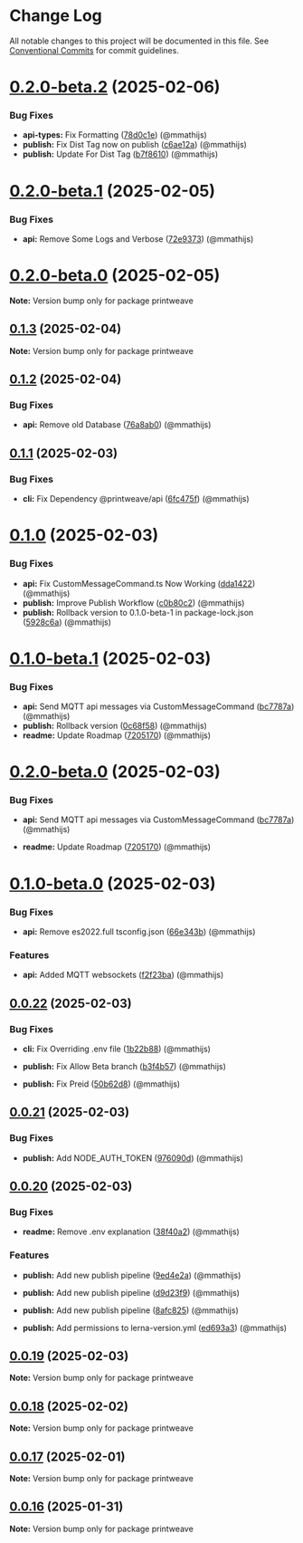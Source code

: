 # Change Log

All notable changes to this project will be documented in this file.
See [Conventional Commits](https://conventionalcommits.org) for commit guidelines.

# [0.2.0-beta.2](https://github.com/PrintWeave/PrintWeave/compare/v0.2.0-beta.1...v0.2.0-beta.2) (2025-02-06)

### Bug Fixes

* **api-types:** Fix Formatting ([78d0c1e](https://github.com/PrintWeave/PrintWeave/commit/78d0c1e673408b2fd67dbdc17e5105ee1424b69d)) (@mmathijs)
* **publish:** Fix Dist Tag now on publish ([c6ae12a](https://github.com/PrintWeave/PrintWeave/commit/c6ae12a395bf31675a0acc31c8c52426a631d8e0)) (@mmathijs)
* **publish:** Update For Dist Tag ([b7f8610](https://github.com/PrintWeave/PrintWeave/commit/b7f8610d518ea8285c3041f38c9bac44d54fec5d)) (@mmathijs)

# [0.2.0-beta.1](https://github.com/PrintWeave/PrintWeave/compare/v0.2.0-beta.0...v0.2.0-beta.1) (2025-02-05)

### Bug Fixes

* **api:** Remove Some Logs and Verbose ([72e9373](https://github.com/PrintWeave/PrintWeave/commit/72e93736d6cb9aacec36cef91d42b2e651207e79)) (@mmathijs)

# [0.2.0-beta.0](https://github.com/PrintWeave/PrintWeave/compare/v0.1.3...v0.2.0-beta.0) (2025-02-05)

**Note:** Version bump only for package printweave

## [0.1.3](https://github.com/PrintWeave/PrintWeave/compare/v0.1.2...v0.1.3) (2025-02-04)

**Note:** Version bump only for package printweave

## [0.1.2](https://github.com/PrintWeave/PrintWeave/compare/v0.1.1...v0.1.2) (2025-02-04)

### Bug Fixes

* **api:** Remove old Database ([76a8ab0](https://github.com/PrintWeave/PrintWeave/commit/76a8ab0bf2ad2538193f46e52b44a3c4c7792a99)) (@mmathijs)

## [0.1.1](https://github.com/PrintWeave/PrintWeave/compare/v0.1.0...v0.1.1) (2025-02-03)

### Bug Fixes

* **cli:** Fix Dependency @printweave/api ([6fc475f](https://github.com/PrintWeave/PrintWeave/commit/6fc475f170c423ffef43b33496958a1ee2976d3c)) (@mmathijs)

# [0.1.0](https://github.com/PrintWeave/PrintWeave/compare/v0.1.0-beta.1...v0.1.0) (2025-02-03)

### Bug Fixes

* **api:** Fix CustomMessageCommand.ts Now Working ([dda1422](https://github.com/PrintWeave/PrintWeave/commit/dda142214c73ec3868e66f8facabad7846d34e3a)) (@mmathijs)
* **publish:** Improve Publish Workflow ([c0b80c2](https://github.com/PrintWeave/PrintWeave/commit/c0b80c2be063a3211596575fcebe64f2ba3a3f2c)) (@mmathijs)
* **publish:** Rollback version to 0.1.0-beta-1 in package-lock.json ([5928c6a](https://github.com/PrintWeave/PrintWeave/commit/5928c6a625e771ae6f6b03a275a5a74db111c20c)) (@mmathijs)

# [0.1.0-beta.1](https://github.com/PrintWeave/PrintWeave/compare/v0.1.0-beta.0...v0.1.0-beta.1) (2025-02-03)

### Bug Fixes

* **api:** Send MQTT api messages via CustomMessageCommand ([bc7787a](https://github.com/PrintWeave/PrintWeave/commit/bc7787a2e6fd5bb2d0927d463960ed1e67f94af4)) (@mmathijs)
* **publish:** Rollback version ([0c68f58](https://github.com/PrintWeave/PrintWeave/commit/0c68f58d013918c9574c0a685142011af99f175b)) (@mmathijs)
* **readme:** Update Roadmap ([7205170](https://github.com/PrintWeave/PrintWeave/commit/7205170771e2b628eb9830c4199430854f39428b)) (@mmathijs)

# [0.2.0-beta.0](https://github.com/PrintWeave/PrintWeave/compare/v0.1.0-beta.0...v0.2.0-beta.0) (2025-02-03)

### Bug Fixes

* **api:** Send MQTT api messages via CustomMessageCommand ([bc7787a](https://github.com/PrintWeave/PrintWeave/commit/bc7787a2e6fd5bb2d0927d463960ed1e67f94af4)) (@mmathijs)

* **readme:** Update Roadmap ([7205170](https://github.com/PrintWeave/PrintWeave/commit/7205170771e2b628eb9830c4199430854f39428b)) (@mmathijs)

# [0.1.0-beta.0](https://github.com/PrintWeave/PrintWeave/compare/v0.0.22...v0.1.0-beta.0) (2025-02-03)

### Bug Fixes

* **api:** Remove es2022.full tsconfig.json ([66e343b](https://github.com/PrintWeave/PrintWeave/commit/66e343bf655c6f47205357dda4aa1f69c3bf098e)) (@mmathijs)

### Features

* **api:** Added MQTT websockets ([f2f23ba](https://github.com/PrintWeave/PrintWeave/commit/f2f23ba02218958bef123edd28a4db04cc18539f)) (@mmathijs)

## [0.0.22](https://github.com/PrintWeave/PrintWeave/compare/v0.0.21...v0.0.22) (2025-02-03)

### Bug Fixes

* **cli:** Fix Overriding .env file ([1b22b88](https://github.com/PrintWeave/PrintWeave/commit/1b22b88a13194b83c1733ddba5e7fff6c69b407b)) (@mmathijs)

* **publish:** Fix Allow Beta branch ([b3f4b57](https://github.com/PrintWeave/PrintWeave/commit/b3f4b57dca69ee8991b9c8ecb13a02026f8ad764)) (@mmathijs)

* **publish:** Fix Preid ([50b62d8](https://github.com/PrintWeave/PrintWeave/commit/50b62d8c669696c4f1f37a50abf5e2e00034e1f7)) (@mmathijs)

## [0.0.21](https://github.com/PrintWeave/PrintWeave/compare/v0.0.20...v0.0.21) (2025-02-03)

### Bug Fixes

* **publish:** Add NODE_AUTH_TOKEN ([976090d](https://github.com/PrintWeave/PrintWeave/commit/976090d7e34974d0eb4701def7b071a0abcf1295)) (@mmathijs)

## [0.0.20](https://github.com/PrintWeave/PrintWeave/compare/v0.0.19...v0.0.20) (2025-02-03)

### Bug Fixes

* **readme:** Remove .env explanation ([38f40a2](https://github.com/PrintWeave/PrintWeave/commit/38f40a226778ced31acfb1b710b66e046654a9a5)) (@mmathijs)

### Features

* **publish:** Add new publish pipeline ([9ed4e2a](https://github.com/PrintWeave/PrintWeave/commit/9ed4e2ac68515c8d10229457a353cac96146ca60)) (@mmathijs)

* **publish:** Add new publish pipeline ([d9d23f9](https://github.com/PrintWeave/PrintWeave/commit/d9d23f9ce019f318e4fac1c1b9a5e2048a202a7f)) (@mmathijs)

* **publish:** Add new publish pipeline ([8afc825](https://github.com/PrintWeave/PrintWeave/commit/8afc8257bdba6852069a434609a4ec66405078d3)) (@mmathijs)

* **publish:** Add permissions to lerna-version.yml ([ed693a3](https://github.com/PrintWeave/PrintWeave/commit/ed693a312ee946543d824ee4958bb1c73db11537)) (@mmathijs)

## [0.0.19](https://github.com/PrintWeave/PrintWeave/compare/v0.0.18...v0.0.19) (2025-02-03)

**Note:** Version bump only for package printweave

## [0.0.18](https://github.com/PrintWeave/PrintWeave/compare/v0.0.17...v0.0.18) (2025-02-02)

**Note:** Version bump only for package printweave

## [0.0.17](https://github.com/PrintWeave/PrintWeave/compare/v0.0.16...v0.0.17) (2025-02-01)

**Note:** Version bump only for package printweave

## [0.0.16](https://github.com/PrintWeave/PrintWeave/compare/v0.0.15...v0.0.16) (2025-01-31)

**Note:** Version bump only for package printweave

